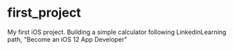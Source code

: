 # first_project
My first iOS project. Building a simple calculator following LinkedinLearning path, "Become an iOS 12 App Developer"

